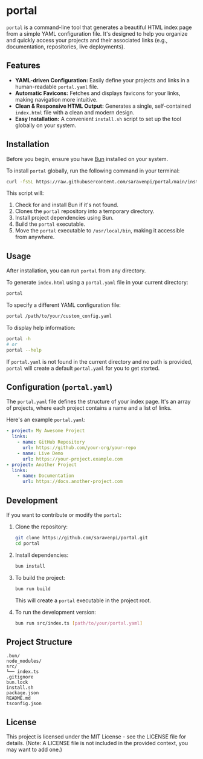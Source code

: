 # portal

`portal` is a command-line tool that generates a beautiful HTML index page from a simple YAML configuration file. It's designed to help you organize and quickly access your projects and their associated links (e.g., documentation, repositories, live deployments).

## Features

*   **YAML-driven Configuration:** Easily define your projects and links in a human-readable `portal.yaml` file.
*   **Automatic Favicons:** Fetches and displays favicons for your links, making navigation more intuitive.
*   **Clean & Responsive HTML Output:** Generates a single, self-contained `index.html` file with a clean and modern design.
*   **Easy Installation:** A convenient `install.sh` script to set up the tool globally on your system.

## Installation

Before you begin, ensure you have [Bun](https://bun.sh/docs/installation) installed on your system.

To install `portal` globally, run the following command in your terminal:

```bash
curl -fsSL https://raw.githubusercontent.com/saravenpi/portal/main/install.sh | bash
```

This script will:
1.  Check for and install Bun if it's not found.
2.  Clones the `portal` repository into a temporary directory.
3.  Install project dependencies using Bun.
4.  Build the `portal` executable.
5.  Move the `portal` executable to `/usr/local/bin`, making it accessible from anywhere.

## Usage

After installation, you can run `portal` from any directory.

To generate `index.html` using a `portal.yaml` file in your current directory:

```bash
portal
```

To specify a different YAML configuration file:

```bash
portal /path/to/your/custom_config.yaml
```

To display help information:

```bash
portal -h
# or
portal --help
```

If `portal.yaml` is not found in the current directory and no path is provided, `portal` will create a default `portal.yaml` for you to get started.

## Configuration (`portal.yaml`)

The `portal.yaml` file defines the structure of your index page. It's an array of projects, where each project contains a name and a list of links.

Here's an example `portal.yaml`:

```yaml
- project: My Awesome Project
  links:
    - name: GitHub Repository
      url: https://github.com/your-org/your-repo
    - name: Live Demo
      url: https://your-project.example.com
- project: Another Project
  links:
    - name: Documentation
      url: https://docs.another-project.com
```

## Development

If you want to contribute or modify the `portal`:

1.  Clone the repository:
    ```bash
    git clone https://github.com/saravenpi/portal.git
    cd portal
    ```
2.  Install dependencies:
    ```bash
    bun install
    ```
3.  To build the project:
    ```bash
    bun run build
    ```
    This will create a `portal` executable in the project root.

4.  To run the development version:
    ```bash
    bun run src/index.ts [path/to/your/portal.yaml]
    ```

## Project Structure

```
.bun/
node_modules/
src/
└── index.ts
.gitignore
bun.lock
install.sh
package.json
README.md
tsconfig.json
```

## License

This project is licensed under the MIT License - see the LICENSE file for details. (Note: A LICENSE file is not included in the provided context, you may want to add one.)
